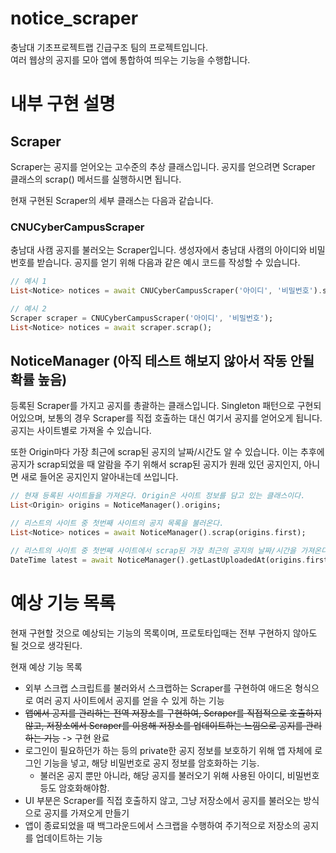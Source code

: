# notice_scraper

충남대 기초프로젝트랩 긴급구조 팀의 프로젝트입니다.\
여러 웹상의 공지를 모아 앱에 통합하여 띄우는 기능을 수행합니다. 

# 내부 구현 설명

## Scraper


Scraper는 공지를 얻어오는 고수준의 추상 클래스입니다.
공지를 얻으려면 Scraper 클래스의 scrap() 메서드를 실행하시면 됩니다.

현재 구현된 Scraper의 세부 클래스는 다음과 같습니다.

### CNUCyberCampusScraper

충남대 사캠 공지를 불러오는 Scraper입니다. 생성자에서 충남대 사캠의 아이디와 비밀번호를 받습니다. 공지를 얻기 위해 다음과 같은 예시 코드를 작성할 수 있습니다.

```dart
// 예시 1
List<Notice> notices = await CNUCyberCampusScraper('아이디', '비밀번호').scrap();

// 예시 2
Scraper scraper = CNUCyberCampusScraper('아이디', '비밀번호');
List<Notice> notices = await scraper.scrap();
```

## NoticeManager (아직 테스트 해보지 않아서 작동 안될 확률 높음)

등록된 Scraper를 가지고 공지를 총괄하는 클래스입니다. Singleton 패턴으로 구현되어있으며, 보통의 경우 Scraper를 직접 호출하는 대신 여기서 공지를 얻어오게 됩니다. 공지는 사이트별로 가져올 수 있습니다.

또한 Origin마다 가장 최근에 scrap된 공지의 날짜/시간도 알 수 있습니다. 이는 추후에 공지가 scrap되었을 때 알람을 주기 위해서 scrap된 공지가 원래 있던 공지인지, 아니면 새로 들어온 공지인지 알아내는데 쓰입니다. 

```dart
// 현재 등록된 사이트들을 가져온다. Origin은 사이트 정보를 담고 있는 클래스이다.
List<Origin> origins = NoticeManager().origins;

// 리스트의 사이트 중 첫번째 사이트의 공지 목록을 불러온다.
List<Notice> notices = await NoticeManager().scrap(origins.first);

// 리스트의 사이트 중 첫번째 사이트에서 scrap된 가장 최근의 공지의 날짜/시간을 가져온다.
DateTime latest = await NoticeManager().getLastUploadedAt(origins.first);
```

# 예상 기능 목록

현재 구현할 것으로 예상되는 기능의 목록이며, 프로토타입때는 전부 구현하지 않아도 될 것으로 생각된다.

현재 예상 기능 목록
- 외부 스크랩 스크립트를 불러와서 스크랩하는 Scraper를 구현하여 애드온 형식으로 여러 공지 사이트에서 공지를 얻을 수 있게 하는 기능
- ~~앱에서 공지를 관리하는 전역 저장소를 구현하여, Scraper를 직접적으로 호출하지 않고, 저장소에서 Scraper를 이용해 저장소를 업데이트하는 느낌으로 공지를 관리하는 기능~~ -> 구현 완료
- 로그인이 필요하던가 하는 등의 private한 공지 정보를 보호하기 위해 앱 자체에 로그인 기능을 넣고, 해당 비밀번호로 공지 정보를 암호화하는 기능.
    - 불러온 공지 뿐만 아니라, 해당 공지를 불러오기 위해 사용된 아이디, 비밀번호 등도 암호화해야함.
- UI 부분은 Scraper를 직접 호출하지 않고, 그냥 저장소에서 공지를 불러오는 방식으로 공지를 가져오게 만들기
- 앱이 종료되었을 때 백그라운드에서 스크랩을 수행하여 주기적으로 저장소의 공지를 업데이트하는 기능
